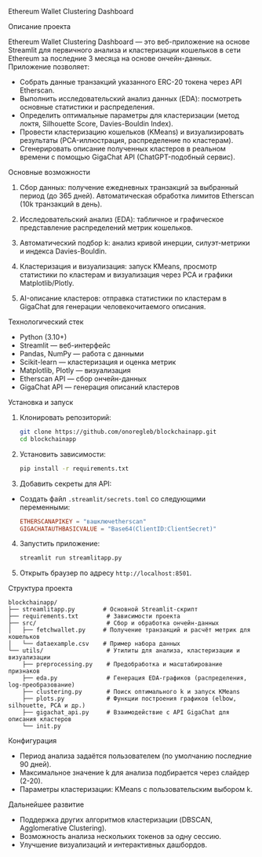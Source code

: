 Ethereum Wallet Clustering Dashboard

Описание проекта

Ethereum Wallet Clustering Dashboard — это веб-приложение на основе Streamlit для первичного анализа и кластеризации кошельков в сети Ethereum за последние 3 месяца на основе ончейн-данных. Приложение позволяет:

* Собрать данные транзакций указанного ERC-20 токена через API Etherscan.
* Выполнить исследовательский анализ данных (EDA): посмотреть основные статистики и распределения.
* Определить оптимальные параметры для кластеризации (метод локтя, Silhouette Score, Davies-Bouldin Index).
* Провести кластеризацию кошельков (KMeans) и визуализировать результаты (PCA-иллюстрация, распределение по кластерам).
* Сгенерировать описание полученных кластеров в реальном времени с помощью GigaChat API (ChatGPT-подобный сервис).

Основные возможности

1. Сбор данных: получение ежедневных транзакций за выбранный период (до 365 дней). Автоматическая обработка лимитов Etherscan (10k транзакций в день).

2. Исследовательский анализ (EDA): табличное и графическое представление распределений метрик кошельков.

3. Автоматический подбор k: анализ кривой инерции, силуэт-метрики и индекса Davies-Bouldin.

4. Кластеризация и визуализация: запуск KMeans, просмотр статистики по кластерам и визуализация через PCA и графики Matplotlib/Plotly.

5. AI-описание кластеров: отправка статистики по кластерам в GigaChat для генерации человекочитаемого описания.

Технологический стек

* Python (3.10+)
* Streamlit — веб-интерфейс
* Pandas, NumPy — работа с данными
* Scikit-learn — кластеризация и оценка метрик
* Matplotlib, Plotly — визуализация
* Etherscan API — сбор ончейн-данных
* GigaChat API — генерация описаний кластеров

Установка и запуск

1. Клонировать репозиторий:
   ```bash
   git clone https://github.com/onoregleb/blockchainapp.git
   cd blockchainapp
   ```

2. Установить зависимости:
   ```bash
   pip install -r requirements.txt
   ```

3. Добавить секреты для API:
 * Создать файл `.streamlit/secrets.toml` со следующими переменными:
     ```toml
     ETHERSCANAPIKEY = "вашключetherscan"
     GIGACHATAUTHBASICVALUE = "Base64(ClientID:ClientSecret)"
     ```

4. Запустить приложение:
   ```bash
   streamlit run streamlitapp.py
   ```

5. Открыть браузер по адресу `http://localhost:8501`.

Структура проекта

```text
blockchainapp/
├── streamlitapp.py        # Основной Streamlit-скрипт
├── requirements.txt        # Зависимости проекта
├── src/                    # Сбор и обработка ончейн-данных
│   ├── fetchwallet.py     # Получение транзакций и расчёт метрик для кошельков
│   └── dataexample.csv    # Пример набора данных
└── utils/                  # Утилиты для анализа, кластеризации и визуализации
    ├── preprocessing.py    # Предобработка и масштабирование признаков
    ├── eda.py              # Генерация EDA-графиков (распределения, log-преобразование)
    ├── clustering.py       # Поиск оптимального k и запуск KMeans
    ├── plots.py            # Функции построения графиков (elbow, silhouette, PCA и др.)
    ├── gigachat_api.py     # Взаимодействие с API GigaChat для описания кластеров
    └── init.py
```

Конфигурация

* Период анализа задаётся пользователем (по умолчанию последние 90 дней).
* Максимальное значение k для анализа подбирается через слайдер (2-20).
* Параметры кластеризации: KMeans с пользовательским выбором k.

Дальнейшее развитие

* Поддержка других алгоритмов кластеризации (DBSCAN, Agglomerative Clustering).
* Возможность анализа нескольких токенов за одну сессию.
* Улучшение визуализаций и интерактивных дашбордов.
